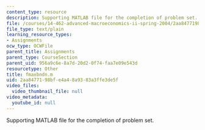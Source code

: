 ```yaml
---
content_type: resource
description: Supporting MATLAB file for the completion of problem set.
file: /courses/14-462-advanced-macroeconomics-ii-spring-2004/2aa8477198bfe4a48a9383a3ffe3de5f_fmaxbndn.m
file_type: text/plain
learning_resource_types:
- Assignments
ocw_type: OCWFile
parent_title: Assignments
parent_type: CourseSection
parent_uid: 956a9c6e-8a7d-20d2-0f74-faa7e09e543d
resourcetype: Other
title: fmaxbndn.m
uid: 2aa84771-98bf-e4a4-8a93-83a3ffe3de5f
video_files:
  video_thumbnail_file: null
video_metadata:
  youtube_id: null
---
```

Supporting MATLAB file for the completion of problem set.

